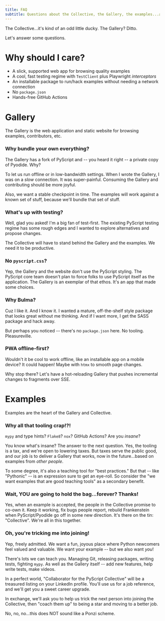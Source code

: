 ```yaml
---
title: FAQ
subtitle: Questions about the Collective, the Gallery, the examples...answered.
---
```


The Collective...it's kind of an odd little ducky.
The Gallery?
Ditto.

Let's answer some questions.

# Why should I care?

- A slick, supported web app for browsing quality examples
- A cool, fast testing regime with `TestClient` plus Playwright *interceptors*
- An installable package to run/hack examples without needing a network connection
- No `package.json`
- Hands-free GitHub Actions

# Gallery

The Gallery is the web application and static website for browsing examples, contributors, etc.

### Why bundle your own everything?

The Gallery has a fork of PyScript and -- you heard it right -- a private copy of Pyodide.
Why?

To let us run offline or in low-bandwidth settings.
When I wrote the Gallery, I was on a *slow* connection.
It was super-painful.
Consuming the Gallery and contributing should be more joyful.

Also, we want a stable checkpoint in time.
The examples will work against a known set of stuff, because we'll bundle that set of stuff.

### What's up with testing?

Well, glad you asked!
I'm a big fan of test-first.
The existing PyScript testing regime has some rough edges and I wanted to explore alternatives and propose changes.

The Collective will have to stand behind the Gallery and the examples.
We need it to be productive.

### No `pyscript.css`?

Yep, the Gallery and the website don't use the PyScript styling.
The PyScript core team doesn't plan to force folks to use PyScript itself as the application.
The Gallery is an exemplar of that ethos.
It's an app that made some choices.

### Why Bulma?

Cuz I like it.
And I know it.
I wanted a mature, off-the-shelf style package that looks great without me thinking.
And if I want more, I get the SASS package and hack away.

But perhaps you noticed -- there's no `package.json` here.
No tooling.
Pleasureville.

### PWA offline-first?

Wouldn't it be cool to work offline, like an installable app on a mobile device?
It could happen!
Maybe with `htmx` to smooth page changes.

Why stop there?
Let's have a hot-reloading Gallery that pushes incremental changes to fragments over SSE.

# Examples

Examples are the heart of the Gallery and Collective.

### Why all that tooling crap!?!

`mypy` and type hints? `Flake8`? `nox`? GitHub Actions? Are you *insane*?

You know what's insane?
The answer to the next question.
Yes, the tooling is a tax, and we're open to lowering taxes.
But taxes serve the public good, and our job is to deliver a Gallery that works, now in the future...based on examples from *other people*.

To some degree, it's also a teaching tool for "best practices."
But that -- like "Pythonic" -- is an expression sure to get an eye-roll.
So consider the "we want examples that are good teaching tools" as a secondary benefit.

### Wait, YOU are going to hold the bag...forever? Thanks!

Yes, when an example is accepted, the people in the Collective promise to co-own it.
Keep it working, fix bugs people report, rebuild Frankenstein when PyScript/Pyodide go off in some new direction.
It's there on the tin: "Collective".
We're all in this together.

### Oh, you're tricking me into joining!

Yep, freely admitted.
We want a fun, joyous place where Python newcomers feel valued and valuable.
We want your example -- but we also want *you*!

There's lots we can teach you.
Managing Git, releasing packages, writing tests, fighting `mypy`.
As well as the Gallery itself -- add new features, help write tests, make videos.

In a perfect world, "Collaborator for the PyScript Collective" will be a treasured listing on your LinkedIn profile.
You'll use us for a job reference, and we'll get you a sweet career upgrade.

In exchange, we'll ask you to help us trick the next person into joining the Collective, then "coach them up" to being a star and moving to a better job.

No, no, no...this does NOT sound like a Ponzi scheme.